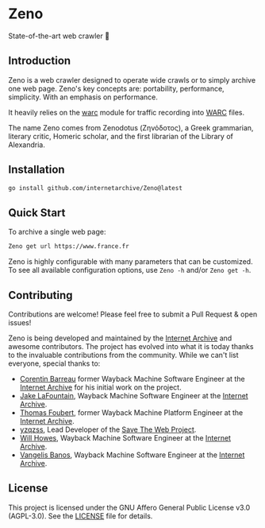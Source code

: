 # Zeno
State-of-the-art web crawler 🔱

## Introduction

Zeno is a web crawler designed to operate wide crawls or to simply archive one web page.
Zeno's key concepts are: portability, performance, simplicity.
With an emphasis on performance.

It heavily relies on the [warc](https://github.com/internetarchive/gowarc) module for traffic recording into [WARC](https://iipc.github.io/warc-specifications/) files.

The name Zeno comes from Zenodotus (Ζηνόδοτος), a Greek grammarian, literary critic, Homeric scholar,
and the first librarian of the Library of Alexandria.

## Installation

```bash
go install github.com/internetarchive/Zeno@latest
```

## Quick Start

To archive a single web page:
```bash
Zeno get url https://www.france.fr
```

Zeno is highly configurable with many parameters that can be customized. To see all available configuration options, use `Zeno -h` and/or `Zeno get -h`.

## Contributing

Contributions are welcome! Please feel free to submit a Pull Request & open issues!

Zeno is being developed and maintained by the [Internet Archive](https://archive.org) and awesome contributors. The project has evolved into what it is today thanks to the invaluable contributions from the community. While we can't list everyone, special thanks to:

- [Corentin Barreau](https://github.com/CorentinB) former Wayback Machine Software Engineer at the [Internet Archive](https://archive.org) for his initial work on the project.
- [Jake LaFountain](https://github.com/NGTmeaty), Wayback Machine Software Engineer at the [Internet Archive](https://archive.org).
- [Thomas Foubert](https://github.com/equals215), former Wayback Machine Platform Engineer at the [Internet Archive](https://archive.org).
- [yzqzss](https://github.com/yzqzss), Lead Developer of the [Save The Web Project](https://github.com/saveweb).
- [Will Howes](https://github.com/willmhowes), Wayback Machine Software Engineer at the [Internet Archive](https://archive.org).
- [Vangelis Banos](https://github.com/vbanos), Wayback Machine Software Engineer at the [Internet Archive](https://archive.org).

## License

This project is licensed under the GNU Affero General Public License v3.0 (AGPL-3.0). See the [LICENSE](LICENSE) file for details.
